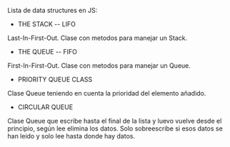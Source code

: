 Lista de data structures en JS:

- THE STACK -- LIFO

Last-In-First-Out. Clase con metodos para manejar un Stack.

- THE QUEUE -- FIFO

First-In-First-Out. Clase con metodos para manejar un Queue.

- PRIORITY QUEUE CLASS

Clase Queue teniendo en cuenta la prioridad del elemento añadido.

- CIRCULAR QUEUE

Clase Queue que escribe hasta el final de la lista y luevo vuelve desde el principio, según lee elimina los datos. Solo sobreescribe si esos datos se han leido y solo lee hasta donde hay datos.